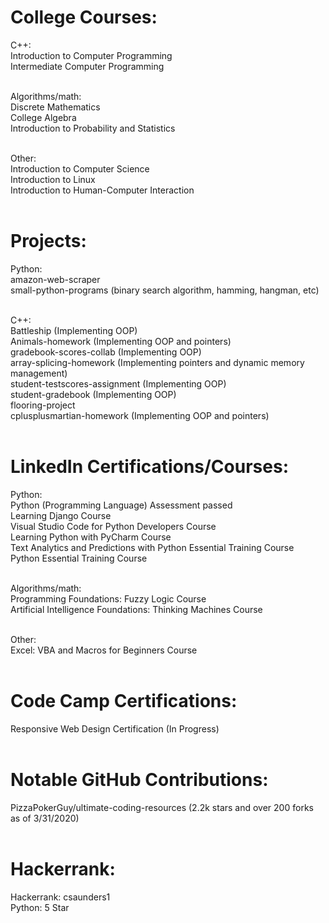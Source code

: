 # College Courses:

C++:<br>
Introduction to Computer Programming<br>
Intermediate Computer Programming<br><br>

Algorithms/math:<br>
Discrete Mathematics<br>
College Algebra<br>
Introduction to Probability and Statistics<br><br>

Other:<br>
Introduction to Computer Science<br>
Introduction to Linux<br>
Introduction to Human-Computer Interaction<br><br>

# Projects:

Python:<br>
amazon-web-scraper<br>
small-python-programs (binary search algorithm, hamming, hangman, etc)<br><br>

C++:<br>
Battleship (Implementing OOP)<br>
Animals-homework (Implementing OOP and pointers)<br>
gradebook-scores-collab (Implementing OOP)<br>
array-splicing-homework (Implementing pointers and dynamic memory management)<br>
student-testscores-assignment (Implementing OOP)<br>
student-gradebook (Implementing OOP)<br>
flooring-project<br>
cplusplusmartian-homework (Implementing OOP and pointers)<br><br>

# LinkedIn Certifications/Courses:

Python:<br>
Python (Programming Language) Assessment passed<br>
Learning Django Course<br>
Visual Studio Code for Python Developers Course<br>
Learning Python with PyCharm Course<br>
Text Analytics and Predictions with Python Essential Training Course<br>
Python Essential Training Course<br><br>

Algorithms/math:<br>
Programming Foundations: Fuzzy Logic Course<br>
Artificial Intelligence Foundations: Thinking Machines Course<br><br>

Other:<br>
Excel: VBA and Macros for Beginners Course<br><br>

# Code Camp Certifications:

Responsive Web Design Certification (In Progress)<br><br>

# Notable GitHub Contributions:

PizzaPokerGuy/ultimate-coding-resources (2.2k stars and over 200 forks as of 3/31/2020)<br><br>

# Hackerrank:

Hackerrank: csaunders1<br>
Python: 5 Star<br>

